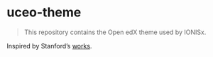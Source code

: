# uceo-theme

> This repository contains the Open edX theme used by IONISx.

Inspired by Stanford’s [works](https://github.com/Stanford-Online/edx-theme).
